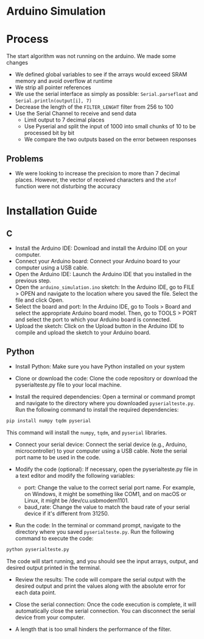# Arduino Simulation

# Process
The start algorithm was not running on the arduino. We made some changes

- We defined global variables to see if the arrays would exceed SRAM memory and avoid overflow at runtime
- We strip all pointer references
- We use the serial interface as simply as possible: `Serial.parsefloat` and 
`Serial.println(output[i], 7)`
- Decrease the length of the `FILTER_LENGHT` filter from 256 to 100
- Use the Serial Channel to receive and send data
	- Limit output to 7 decimal places
	- Use Pyserial and split the input of 1000 into small chunks of 10 to be processed bit by bit
	- We compare the two outputs based on the error between responses

## Problems
- We were looking to increase the precision to more than 7 decimal places. However, the vector of received characters and the `atof` function were not disturbing the accuracy


# Installation Guide

## C

- Install the Arduino IDE: Download and install the Arduino IDE on your computer.
- Connect your Arduino board: Connect your Arduino board to your computer using a USB cable.
- Open the Arduino IDE: Launch the Arduino IDE that you installed in the previous step.
- Open the `arduino_simulation.ino` sketch: In the Arduino IDE, go to FILE > OPEN and navigate to the location where you saved the file. Select the file and click Open.
- Select the board and port: In the Arduino IDE, go to Tools > Board and select the appropriate Arduino board model. Then, go to TOOLS > PORT and select the port to which your Arduino board is connected.
- Upload the sketch: Click on the Upload button in the Arduino IDE to compile and upload the sketch to your Arduino board.

## Python 

- Install Python: Make sure you have Python installed on your system

- Clone or download the code: Clone the code repository or download the pyserialteste.py file to your local machine.

- Install the required dependencies: Open a terminal or command prompt and navigate to the directory where you downloaded `pyserialteste.py`. Run the following command to install the required dependencies:

```bash
pip install numpy tqdm pyserial
```
This command will install the `numpy`, `tqdm`, and `pyserial` libraries.

- Connect your serial device: Connect the serial device (e.g., Arduino, microcontroller) to your computer using a USB cable. Note the serial port name to be used in the code.

- Modify the code (optional): If necessary, open the pyserialteste.py file in a text editor and modify the following variables:

	- port: Change the value to the correct serial port name. For example, on Windows, it might be something like COM1, and on macOS or Linux, it might be /dev/cu.usbmodem1101.
	- baud_rate: Change the value to match the baud rate of your serial device if it's different from 31250.
- Run the code: In the terminal or command prompt, navigate to the directory where you saved `pyserialteste.py`. Run the following command to execute the code:

```bash
python pyserialteste.py
```
The code will start running, and you should see the input arrays, output, and desired output printed in the terminal.

- Review the results: The code will compare the serial output with the desired output and print the values along with the absolute error for each data point.

- Close the serial connection: Once the code execution is complete, it will automatically close the serial connection. You can disconnect the serial device from your computer.



- A length that is too small hinders the performance of the filter.

